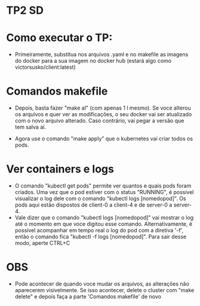 # TP2 SD

# Como executar o TP:

* Primeiramente, substitua nos arquivos .yaml e no makefile as imagens do docker para a sua imagem no docker hub (estará algo como victorsusko/client:latest)

# Comandos makefile

* Depois, basta fazer "make al" (com apenas 1 l mesmo). Se voce alterou os arquivos e quer ver as modificações, o seu docker vai ser atualizado com o novo arquivo alterado. Caso contrário, vai pegar a versão que tem salva aí.

* Agora use o comando "make apply" que o kubernetes vai criar todos os pods.

# Ver containers e logs

* O comando "kubectl get pods" permite ver quantos e quais pods foram criados. Uma vez que o pod estiver com o status "RUNNING", é possivel visualizar o log dele com o comando "kubectl logs [nomedopod]". Os pods aqui estão dispostos de client-0 a client-4 e de server-0 a server-4.
* Vale dizer que o comando "kubectl logs [nomedopod]" vai mostrar o log até o momento em que voce digitou esse comando. Alternativamente, é possível acompanhar em tempo real o log do pod com a diretiva '-f', então o comando fica "kubectl -f logs [nomedopod]". Para sair desse modo, aperte CTRL+C

# OBS

* Pode acontecer de quando voce mudar os arquivos, as alterações não aparecerem visivelmente. Se isso acontecer, delete o cluster com "make delete" e depois faça a parte 'Comandos makefile' de novo

